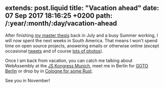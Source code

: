 extends: post.liquid
title: "Vacation ahead"
date: 07 Sep 2017 18:16:25 +0200
path: /:year/:month/:day/vacation-ahead
---

After finishing [my master thesis](https://fnordig.de/2017/07/09/how-to-write-a-master-thesis/index.html) back in July and a busy Summer working,
I will now spent the next weeks in South America.
That means I won't spend time on open source projects, answering emails or otherwise online (except occasional [tweets](http://twitter.com/badboy_/) and of course [lots of photos](https://www.instagram.com/janerikr)).

Once I am back from vacation, you can catch me talking about WebAssembly at the [JS Kongress Munich](https://2017.js-kongress.de/sessions/webassembly-rest-us/),
meet me in Berlin for [GOTO Berlin](https://gotober.com/) or drop by in [Cologne for some Rust](http://rust.cologne/).

See you in November!
